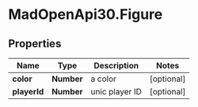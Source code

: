 # MadOpenApi30.Figure

## Properties

Name | Type | Description | Notes
------------ | ------------- | ------------- | -------------
**color** | **Number** | a color | [optional] 
**playerId** | **Number** | unic player ID | [optional] 


